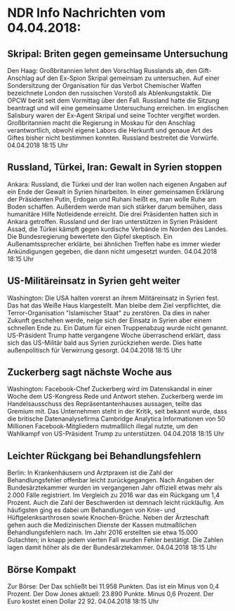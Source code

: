 # NDR Info Nachrichten vom 04.04.2018:


## Skripal: Briten gegen gemeinsame Untersuchung
Den Haag:        Großbritannien lehnt den Vorschlag Russlands ab, den Gift-Anschlag auf den Ex-Spion Skripal  gemeinsam zu untersuchen. Auf einer Sondersitzung der Organisation für das Verbot Chemischer Waffen bezeichnete London den russischen Vorstoß als Ablenkungstaktik. Die OPCW berät seit dem Vormittag über den Fall. Russland hatte die Sitzung beantragt und will eine gemeinsame Untersuchung erreichen. Im englischen Salisbury waren der Ex-Agent Skripal und seine Tochter vergiftet worden. Großbritannien macht die Regierung in Moskau für den Anschlag verantwortlich, obwohl eigene Labors die Herkunft und genaue Art des Giftes bisher nicht bestimmen konnten. Russland bestreitet die Vorwürfe. 04.04.2018 18:15 Uhr 

## Russland, Türkei, Iran: Gewalt in Syrien stoppen
Ankara:	Russland, die Türkei und der Iran wollen nach eigenen Angaben auf ein Ende der Gewalt in Syrien hinarbeiten. In einer gemeinsamen Erklärung der Präsidenten Putin, Erdogan und Ruhani heißt es, man wolle Ruhe am Boden schaffen. Außerdem werde man sich stärker darum bemühen, dass humanitäre Hilfe Notleidende erreicht. Die drei Präsidenten hatten sich in Ankara getroffen. Russland und der Iran unterstützen in Syrien Präsident Assad, die Türkei kämpft gegen kurdische Verbände im Norden des Landes. Die Bundesregierung bewertete den Gipfel skeptisch. Ein Außenamtssprecher erklärte, bei ähnlichen Treffen habe es immer wieder Ankündigungen gegeben, die dann nicht umgesetzt wurden. 04.04.2018 18:15 Uhr 

## US-Militäreinsatz in Syrien geht weiter
Washington:	Die USA halten vorerst an ihrem Militäreinsatz in Syrien fest. Das hat das Weiße Haus klargestellt. Man bleibe dem Ziel verpflichtet, die Terror-Organisation "Islamischer Staat" zu zerstören. Da dies in naher Zukunft geschehen werde, neige sich der Einsatz in Syrien aber einem schnellen Ende zu. Ein Datum für einen Truppenabzug wurde nicht genannt. US-Präsident Trump hatte vergangene Woche überraschend erklärt, dass sich das US-Militär bald aus Syrien zurückziehen werde. Dies hatte außenpolitisch für Verwirrung gesorgt. 04.04.2018 18:15 Uhr 

## Zuckerberg sagt nächste Woche aus
Washington:       Facebook-Chef Zuckerberg wird im Datenskandal in einer Woche dem US-Kongress Rede und Antwort stehen. Zuckerberg werde im Handelsausschuss des Repräsentantenhauses aussagen, teilte das Gremium mit. Das Unternehmen steht in der Kritik, seit bekannt wurde, dass die britische Datenanalysefirma Cambridge Analytica Informationen von 50 Millionen Facebook-Mitgliedern mutmaßlich illegal nutzte, um den Wahlkampf von US-Präsident Trump zu unterstützen. 04.04.2018 18:15 Uhr 

## Leichter Rückgang bei Behandlungsfehlern
Berlin: In Krankenhäusern und Arztpraxen ist die Zahl der Behandlungsfehler offenbar leicht zurückgegangen. Nach Angaben der Bundesärztekammer wurden im vergangenen Jahr offiziell etwas mehr als 2.000 Fälle registriert. Im Vergleich zu 2016 war das ein Rückgang um 1,4 Prozent. Auch die Zahl der Beschwerden ist demnach leicht rückläufig. Am häufigsten ging es dabei um Behandlungen von Knie- und Hüftgelenksarthrosen sowie Knochen-Brüche. Neben der Ärzteschaft gehen auch die Medizinischen Dienste der Kassen mutmaßlichen Behandlungsfehlern nach. Im Jahr 2016 erstellten sie etwa 15.000 Gutachten; in knapp jedem vierten Fall wurden Fehler bestätigt. Die Zahlen lagen damit höher als die der Bundesärztekammer. 04.04.2018 18:15 Uhr 

## Börse Kompakt
Zur Börse: Der Dax schließt bei 11.958 Punkten. Das ist ein Minus von 0,4 Prozent. Der Dow Jones aktuell: 23.890 Punkte. Minus 0,6 Prozent. Der Euro kostet einen Dollar 22 92. 04.04.2018 18:15 Uhr 
